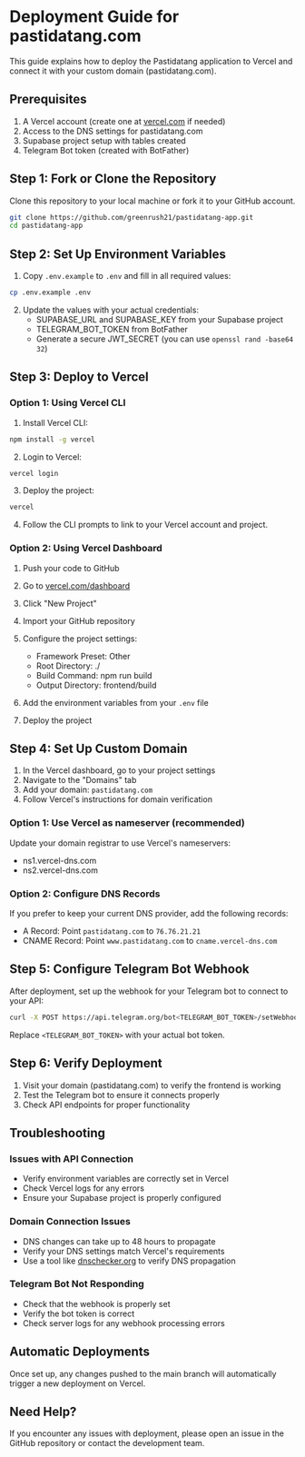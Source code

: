 # Deployment Guide for pastidatang.com

This guide explains how to deploy the Pastidatang application to Vercel and connect it with your custom domain (pastidatang.com).

## Prerequisites

1. A Vercel account (create one at [vercel.com](https://vercel.com) if needed)
2. Access to the DNS settings for pastidatang.com
3. Supabase project setup with tables created
4. Telegram Bot token (created with BotFather)

## Step 1: Fork or Clone the Repository

Clone this repository to your local machine or fork it to your GitHub account.

```bash
git clone https://github.com/greenrush21/pastidatang-app.git
cd pastidatang-app
```

## Step 2: Set Up Environment Variables

1. Copy `.env.example` to `.env` and fill in all required values:

```bash
cp .env.example .env
```

2. Update the values with your actual credentials:
   - SUPABASE_URL and SUPABASE_KEY from your Supabase project
   - TELEGRAM_BOT_TOKEN from BotFather
   - Generate a secure JWT_SECRET (you can use `openssl rand -base64 32`)

## Step 3: Deploy to Vercel

### Option 1: Using Vercel CLI

1. Install Vercel CLI:

```bash
npm install -g vercel
```

2. Login to Vercel:

```bash
vercel login
```

3. Deploy the project:

```bash
vercel
```

4. Follow the CLI prompts to link to your Vercel account and project.

### Option 2: Using Vercel Dashboard

1. Push your code to GitHub
2. Go to [vercel.com/dashboard](https://vercel.com/dashboard)
3. Click "New Project"
4. Import your GitHub repository
5. Configure the project settings:
   - Framework Preset: Other
   - Root Directory: ./
   - Build Command: npm run build
   - Output Directory: frontend/build

6. Add the environment variables from your `.env` file
7. Deploy the project

## Step 4: Set Up Custom Domain

1. In the Vercel dashboard, go to your project settings
2. Navigate to the "Domains" tab
3. Add your domain: `pastidatang.com`
4. Follow Vercel's instructions for domain verification

### Option 1: Use Vercel as nameserver (recommended)

Update your domain registrar to use Vercel's nameservers:
- ns1.vercel-dns.com
- ns2.vercel-dns.com

### Option 2: Configure DNS Records

If you prefer to keep your current DNS provider, add the following records:
- A Record: Point `pastidatang.com` to `76.76.21.21`
- CNAME Record: Point `www.pastidatang.com` to `cname.vercel-dns.com`

## Step 5: Configure Telegram Bot Webhook

After deployment, set up the webhook for your Telegram bot to connect to your API:

```bash
curl -X POST https://api.telegram.org/bot<TELEGRAM_BOT_TOKEN>/setWebhook?url=https://pastidatang.com/webhook
```

Replace `<TELEGRAM_BOT_TOKEN>` with your actual bot token.

## Step 6: Verify Deployment

1. Visit your domain (pastidatang.com) to verify the frontend is working
2. Test the Telegram bot to ensure it connects properly
3. Check API endpoints for proper functionality

## Troubleshooting

### Issues with API Connection

- Verify environment variables are correctly set in Vercel
- Check Vercel logs for any errors
- Ensure your Supabase project is properly configured

### Domain Connection Issues

- DNS changes can take up to 48 hours to propagate
- Verify your DNS settings match Vercel's requirements
- Use a tool like [dnschecker.org](https://dnschecker.org) to verify DNS propagation

### Telegram Bot Not Responding

- Check that the webhook is properly set
- Verify the bot token is correct
- Check server logs for any webhook processing errors

## Automatic Deployments

Once set up, any changes pushed to the main branch will automatically trigger a new deployment on Vercel.

## Need Help?

If you encounter any issues with deployment, please open an issue in the GitHub repository or contact the development team.